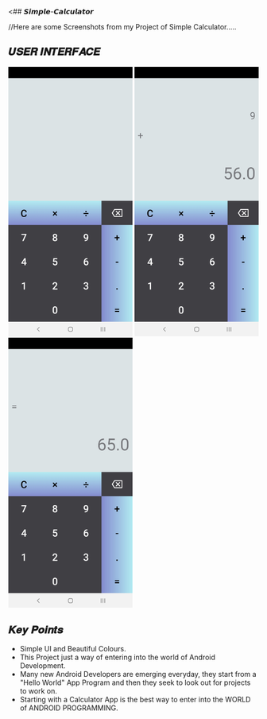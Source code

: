 <## 𝙎𝙞𝙢𝙥𝙡𝙚-𝘾𝙖𝙡𝙘𝙪𝙡𝙖𝙩𝙤𝙧

//Here are some Screenshots from my Project of Simple Calculator.....

## 𝑼𝑺𝑬𝑹 𝑰𝑵𝑻𝑬𝑹𝑭𝑨𝑪𝑬
 <img src="screenshots/image1.jpg" width = 250/> <img src="screenshots/image2.jpg" width = 250/> <img src="screenshots/image3.jpg" width = 250/>


## 𝑲𝒆𝒚 𝑷𝒐𝒊𝒏𝒕𝒔
* Simple UI and Beautiful Colours.
* This Project just a way of entering into the world of Android Development.
* Many new Android Developers are emerging everyday, they start from a "Hello World" App Program and then they seek to look out for projects to work on.
* Starting with a Calculator App is the best way to enter into the WORLD of ANDROID PROGRAMMING.

